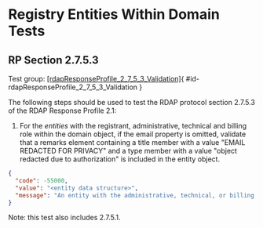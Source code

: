 # Registry Entities Within Domain Tests

## RP Section 2.7.5.3

Test group: [[rdapResponseProfile_2_7_5_3_Validation]](#id-rdapResponseProfile_2_7_5_3_Validation){ #id-rdapResponseProfile_2_7_5_3_Validation }

The following steps should be used to test the RDAP protocol section 2.7.5.3 of the RDAP Response Profile 2.1:

1. For the _entities_ with the registrant, administrative, technical and billing role within the
domain object, if the email property is omitted, validate that a remarks element
containing a title member with a value "EMAIL REDACTED FOR PRIVACY" and a type
member with a value "object redacted due to authorization" is included in the entity
object.
```json
{
  "code": -55000,
  "value": "<entity data structure>",
  "message": "An entity with the administrative, technical, or billing role without a valid "EMAIL REDACTED FOR PRIVACY" remark was found. See section 2.7.5. 3 of the RDAP_Response_Profile_2_1."
}
```
Note: this test also includes 2.7.5.1.


